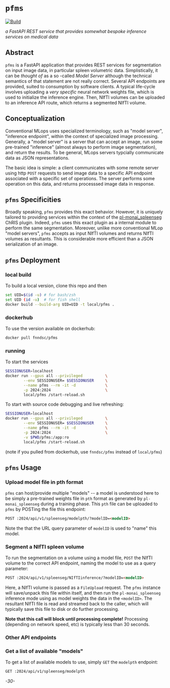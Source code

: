 # `pfms`

[![Build](https://github.com/FNNDSC/pfmdb/actions/workflows/build.yml/badge.svg)](https://github.com/FNNDSC/pfmdb/actions/workflows/build.yml)

*a FastAPI REST service that provides somewhat bespoke inference services on medical data*

## Abstract

`pfms` is a FastAPI application that provides REST services for segmentation on input image data, in particular spleen volumetric data. Simplistically, it can be _thought of_ as a so -called _Model Server_ although the technical semantics of that statement are not really correct. Several API endpoints are provided, suited to consumption by software clients. A typical life-cycle involves uploading a _very specific_ neural network weights file, which is used to initialize the inference engine. Then, NIfTI volumes can be uploaded to an inference API route, which returns a segmented NIfTI volume.

## Conceptualization

Conventional MLops uses specialized terminology, such as "model server", "inference endpoint", within the context of specialized image processing. Generally, a "model server" is a server that can accept an image, run some pre-trained "inference" (almost always to perform image segmentation), and return the results. To be general, MLops servers typcially communicate data as JSON representations.

The basic idea is simple: a client communicates with some remote server using http `POST` requests to send image data to a specific API endpoint associated with a specific set of operations. The server performs some operation on this data, and returns processsed image data in response.

## `pfms` Specificities

Broadly speaking, `pfms` provides this exact behavior. However, it is uniquely tailored to providing services within the context of the [pl-monai_spleenseg](https://github.com/FNNDSC/pl-monai_spleenseg) ChRIS plugin. Indeed, `pfms` uses this exact plugin as a internal module to perform the same segmentation. Moreover, unlike more conventional MLop "model servers", `pfms` accepts as input NIfTI volumes and returns NIfTI volumes as resultants. This is considerable more efficient than a JSON serialization of an image.


## `pfms` Deployment

### local build

To build a local version, clone this repo and then

```bash
set UID=$(id -u) # for bash/zsh
set UID (id -u)  # for fish shell
docker build --build-arg UID=UID -t local/pfms .
```

### dockerhub

To use the version available on dockerhub:

```bash
docker pull fnndsc/pfms
```

### running

To start the services

```bash
SESSIONUSER=localhost
docker run --gpus all --privileged          \
        --env SESSIONUSER= $SESSIONUSER     \
        --name pfms --rm -it -d             \
        -p 2024:2024                        \
        local/pfms /start-reload.sh
```

To start with source code debugging and live refreshing:

```bash
SESSIONUSER=localhost
docker run --gpus all --privileged          \
        --env SESSIONUSER= $SESSIONUSER     \
        --name pfms --rm -it -d             \
        -p 2024:2024                        \
        -v $PWD/pfms:/app:ro
        local/pfms /start-reload.sh
```

(note if you pulled from dockerhub, use `fnndsc/pfms` instead of `local/pfms`)

## `pfms` Usage

### Upload model file in pth format

`pfms` can host/provide multiple "models" -- a model is understood here to be simply a pre-trained weights file in `pth` format as generated by `pl-monai_spleenseg` during a training phase. This `pth` file can be uploaded to `pfms` by POSTing the file this endpoint:

```html
POST :2024/api/v1/spleenseg/modelpth/?modelID=<modelID>
```

Note the that the URL query parameter of `modelID` is used to "name" this model.

### Segment a NIfTI spleen volume

To run the segmentation on a volume using a model file, `POST` the NIfTI volume to the correct API endpoint, naming the model to use as a query parameter:

```html
POST :2024/api/v1/spleenseg/NIfTIinference/?modelID=<modelID>
```

Here, a NIfTI volume is passed as a `FileUpload` request. The `pfms` instance will save/unpack this file within itself, and then run the `pl-monai_spleenseg` inference mode using as model weights the data in the `<modelID>`. The resultant NIfTI file is read and streamed back to the caller, which will typically save this file to disk or do further processing.

**Note that this call will block until processing complete!** Processing (depending on network speed, etc) is typically less than 30 seconds.

### Other API endpoints

### Get a list of available "models"

To get a list of available models to use, simply `GET` the `modelpth` endpoint:

```html
GET :2024/api/v1/spleenseg/modelpth
```

_-30-_
